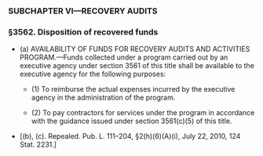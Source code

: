 ### SUBCHAPTER VI—RECOVERY AUDITS

### §3562. Disposition of recovered funds
* (a) AVAILABILITY OF FUNDS FOR RECOVERY AUDITS AND ACTIVITIES PROGRAM.—Funds collected under a program carried out by an executive agency under section 3561 of this title shall be available to the executive agency for the following purposes:

  * (1) To reimburse the actual expenses incurred by the executive agency in the administration of the program.

  * (2) To pay contractors for services under the program in accordance with the guidance issued under section 3561(c)(5) of this title.


* [(b), (c). Repealed. Pub. L. 111–204, §2(h)(6)(A)(i), July 22, 2010, 124 Stat. 2231.]